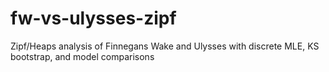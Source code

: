 # fw-vs-ulysses-zipf
Zipf/Heaps analysis of Finnegans Wake and Ulysses with discrete MLE, KS bootstrap, and model comparisons
